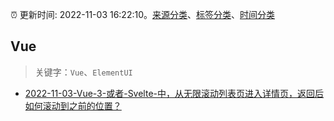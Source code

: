 :alarm_clock: 更新时间: 2022-11-03 16:22:10。[来源分类](../README.md)、[标签分类](../TAGS.md)、[时间分类](../TIMELINE.md)

## Vue


> 关键字：`Vue`、`ElementUI`



- [2022-11-03-Vue-3-或者-Svelte-中，从无限滚动列表页进入详情页，返回后如何滚动到之前的位置？](https://www.v2ex.com/t/892463) 